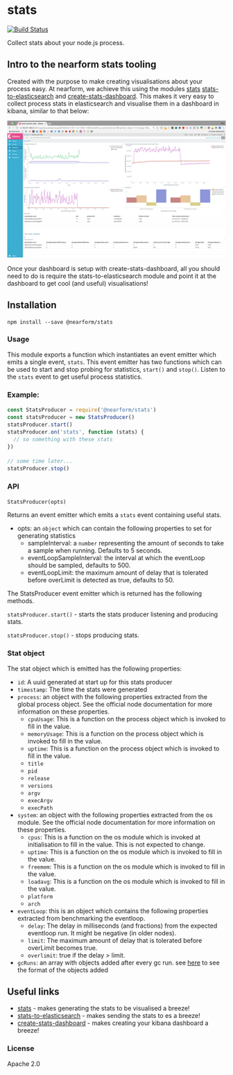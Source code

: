 # stats

[![Build Status](https://travis-ci.org/nearform/stats.svg?branch=master)](https://travis-ci.org/nearform/stats)

Collect stats about your node.js process.

## Intro to the nearform stats tooling

Created with the purpose to make creating visualisations about your process easy. At nearform, we achieve this using the modules [stats](http://github.com/nearform/stats) [stats-to-elasticsearch](http://github.com/nearform/stats-to-elasticsearch) and [create-stats-dashboard](http://github.com/nearform/create-stats-dashboard). This makes it very easy to collect process stats in elasticsearch and visualise them in a dashboard in kibana, similar to that below:

<img src='./assets/dashboard-screenshot.png' alt='a kibana stats dashboard screenshot'>

Once your dashboard is setup with create-stats-dashboard, all you should need to do is require the stats-to-elasticsearch module and point it at the dashboard to get cool (and useful) visualisations!

## Installation

```
npm install --save @nearform/stats
```

### Usage

This module exports a function which instantiates an event emitter which emits a single event, `stats`. This event emitter has two functions which can be used to start and stop probing for statistics, `start()` and `stop()`. Listen to the `stats` event to get useful process statistics.

### Example:
```js
const StatsProducer = require('@nearform/stats')
const statsProducer = new StatsProducer()
statsProducer.start()
statsProducer.on('stats', function (stats) {
  // so something with these stats
})

// some time later...
statsProducer.stop()
```

### API

`StatsProducer(opts)`

Returns an event emitter which emits a `stats` event containing useful stats.

- opts: an `object` which can contain the following properties to set for generating statistics
  - sampleInterval: a `number` representing the amount of seconds to take a sample when running. Defaults to 5 seconds.
  - eventLoopSampleInterval: the interval at which the eventLoop should be sampled, defaults to 500.
  - eventLoopLimit: the maximum amount of delay that is tolerated before overLimit is detected as true, defaults to 50.

The StatsProducer event emitter which is returned has the following methods.

`statsProducer.start()` - starts the stats producer listening and producing stats.

`statsProducer.stop()` - stops producing stats.

### Stat object

The stat object which is emitted has the following properties:

- `id`: A uuid generated at start up for this stats producer
- `timestamp`: The time the stats were generated
- `process`: an object with the following properties extracted from the global process object. See the official node documentation for more information on these properties.
  - `cpuUsage`: This is a function on the process object which is invoked to fill in the value.
  - `memoryUsage`: This is a function on the process object which is invoked to fill in the value.
  - `uptime`: This is a function on the process object which is invoked to fill in the value.
  - `title`
  - `pid`
  - `release`
  - `versions`
  - `argv`
  - `execArgv`
  - `execPath`
- `system`: an object with the following properties extracted from the os module. See the official node documentation for more information on these properties.
  - `cpus`: This is a function on the os module which is invoked at initialisation to fill in the value. This is not expected to change.
  - `uptime`:  This is a function on the os module which is invoked to fill in the value.
  - `freemem`: This is a function on the os module which is invoked to fill in the value.
  - `loadavg`: This is a function on the os module which is invoked to fill in the value.
  - `platform`
  - `arch`
- `eventLoop`: this is an object which contains the following properties extracted from benchmarking the eventloop.
  - `delay`: The delay in milliseconds (and fractions) from the expected eventloop run. It might be negative (in older nodes).
  - `limit`: The maximum amount of delay that is tolerated before overLimit becomes true.
  - `overlimit`: true if the delay > limit.
- `gcRuns`: an array with objects added after every gc run. see [here](http://npm.im/gc-profiler) to see the format of the objects added

## Useful links

- [stats](http://github.com/nearform/stats) - makes generating the stats to be visualised a breeze!
- [stats-to-elasticsearch](http://github.com/nearform/stats-to-elasticsearch) - makes sending the stats to es a breeze!
- [create-stats-dashboard](http://github.com/nearform/create-stats-dashboard) - makes creating your kibana dashboard a breeze!

### License

Apache 2.0

